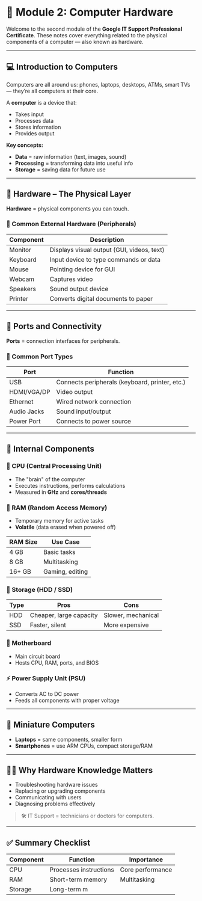 # 🧠 Module 2: Computer Hardware

Welcome to the second module of the **Google IT Support Professional Certificate**. These notes cover everything related to the physical components of a computer — also known as hardware.

---

## 💻 Introduction to Computers

Computers are all around us: phones, laptops, desktops, ATMs, smart TVs — they’re all computers at their core.

A **computer** is a device that:

- Takes input  
- Processes data  
- Stores information  
- Provides output  

**Key concepts:**
- **Data** = raw information (text, images, sound)
- **Processing** = transforming data into useful info
- **Storage** = saving data for future use

---

## 🧱 Hardware – The Physical Layer

**Hardware** = physical components you can touch.

### 🔌 Common External Hardware (Peripherals)

| Component | Description |
|----------|-------------|
| Monitor | Displays visual output (GUI, videos, text) |
| Keyboard | Input device to type commands or data |
| Mouse | Pointing device for GUI |
| Webcam | Captures video |
| Speakers | Sound output device |
| Printer | Converts digital documents to paper |

---

## 🔗 Ports and Connectivity

**Ports** = connection interfaces for peripherals.

### 🔌 Common Port Types

| Port | Function |
|------|----------|
| USB | Connects peripherals (keyboard, printer, etc.) |
| HDMI/VGA/DP | Video output |
| Ethernet | Wired network connection |
| Audio Jacks | Sound input/output |
| Power Port | Connects to power source |

---

## 🧩 Internal Components

### 🧠 CPU (Central Processing Unit)

- The "brain" of the computer  
- Executes instructions, performs calculations  
- Measured in **GHz** and **cores/threads**

### 💾 RAM (Random Access Memory)

- Temporary memory for active tasks  
- **Volatile** (data erased when powered off)

| RAM Size | Use Case |
|----------|----------|
| 4 GB | Basic tasks |
| 8 GB | Multitasking |
| 16+ GB | Gaming, editing |

### 💽 Storage (HDD / SSD)

| Type | Pros | Cons |
|------|------|------|
| HDD | Cheaper, large capacity | Slower, mechanical |
| SSD | Faster, silent | More expensive |

### 🧠 Motherboard

- Main circuit board  
- Hosts CPU, RAM, ports, and BIOS

### ⚡ Power Supply Unit (PSU)

- Converts AC to DC power  
- Feeds all components with proper voltage

---

## 🧳 Miniature Computers

- **Laptops** = same components, smaller form
- **Smartphones** = use ARM CPUs, compact storage/RAM

---

## 👨‍🔧 Why Hardware Knowledge Matters

- Troubleshooting hardware issues
- Replacing or upgrading components
- Communicating with users
- Diagnosing problems effectively

> 🛠️ IT Support = technicians or doctors for computers.

---

## ✅ Summary Checklist

| Component | Function | Importance |
|----------|----------|------------|
| CPU | Processes instructions | Core performance |
| RAM | Short-term memory | Multitasking |
| Storage | Long-term m
